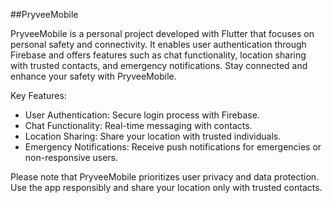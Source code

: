 ##PryveeMobile

PryveeMobile is a personal project developed with Flutter that focuses on personal safety and connectivity. It enables user authentication through Firebase and offers features such as chat functionality, location sharing with trusted contacts, and emergency notifications. Stay connected and enhance your safety with PryveeMobile.

Key Features:

- User Authentication: Secure login process with Firebase.
- Chat Functionality: Real-time messaging with contacts.
- Location Sharing: Share your location with trusted individuals.
- Emergency Notifications: Receive push notifications for emergencies or non-responsive users.

Please note that PryveeMobile prioritizes user privacy and data protection. Use the app responsibly and share your location only with trusted contacts.
